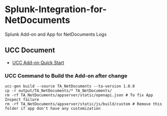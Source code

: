 # Splunk-Integration-for-NetDocuments

Splunk Add-on and App for NetDocuments Logs


## UCC Document
* [UCC Add-on Quick Start](https://splunk.github.io/addonfactory-ucc-generator/quickstart/)

### UCC Command to Build the Add-on after change
```
ucc-gen build --source TA_NetDocuments --ta-version 1.0.0
cp -r output/TA_NetDocuments/* TA_NetDocuments/
rm -rf TA_NetDocuments/appserver/static/openapi.json # To fix App Inspect failure
rm -rf TA_NetDocuments/appserver/static/js/build/custom # Remove this folder if app don't have any customization
```

